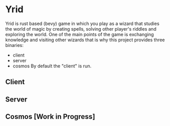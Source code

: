 # Yrid
Yrid is rust based (bevy) game in which you play as a wizard that studies the world of magic by creating spells, solving other player's riddles and exploring the world. 
One of the main points of the game is exchanging knowledge and visiting other wizards that is why this project provides three binaries:
- client 
- server
- cosmos
By default the "client" is run. 

## Client
## Server
## Cosmos [Work in Progress]
